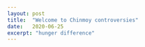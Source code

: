 ```yaml
---
layout: post
title:  "Welcome to Chinmoy controversies"
date:   2020-06-25
excerpt: "hunger difference"
---
```

